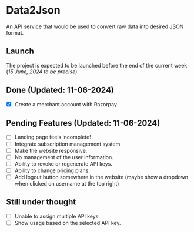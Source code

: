 # Data2Json
An API service that would be used to convert raw data into desired JSON format. 

## Launch
The project is expected to be launched before the end of the current week (*15 June, 2024 to be precise*).

## Done (Updated: 11-06-2024)
- [x] Create a merchant account with Razorpay

## Pending Features (Updated: 11-06-2024)
- [ ] Landing page feels incomplete!
- [ ] Integrate subscription management system.
- [ ] Make the website responsive.
- [ ] No management of the user information.
- [ ] Ability to revoke or regenerate API keys.
- [ ] Ability to change pricing plans. 
- [ ] Add logout button somewhere in the website (maybe show a dropdown when clicked on username at the top right)

## Still under thought
- [ ] Unable to assign multiple API keys.
- [ ] Show usage based on the selected API key.